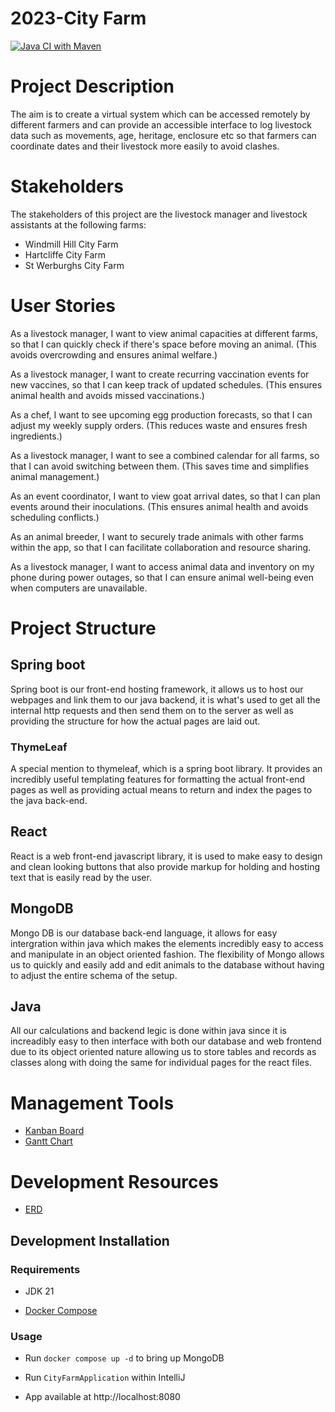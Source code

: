 # 2023-City Farm
[![Java CI with Maven](https://github.com/spe-uob/2023-CityFarm/actions/workflows/maven.yml/badge.svg?branch=dev)](https://github.com/spe-uob/2023-CityFarm/actions/workflows/maven.yml)

# Project Description

The aim is to create a virtual system which can be accessed remotely by different farmers and can provide an accessible interface to log livestock data such as movements, age, heritage, enclosure etc so that farmers can coordinate dates and their livestock more easily to avoid clashes.

# Stakeholders

The stakeholders of this project are the livestock manager and livestock assistants at the following farms:

* Windmill Hill City Farm
* Hartcliffe City Farm
* St Werburghs City Farm

# User Stories

As a livestock manager, I want to view animal capacities at different farms, so that I can quickly check if there's space before moving an animal. (This avoids overcrowding and ensures animal welfare.)

As a livestock manager, I want to create recurring vaccination events for new vaccines, so that I can keep track of updated schedules. (This ensures animal health and avoids missed vaccinations.)

As a chef, I want to see upcoming egg production forecasts, so that I can adjust my weekly supply orders. (This reduces waste and ensures fresh ingredients.)

As a livestock manager, I want to see a combined calendar for all farms, so that I can avoid switching between them. (This saves time and simplifies animal management.)

As an event coordinator, I want to view goat arrival dates, so that I can plan events around their inoculations. (This ensures animal health and avoids scheduling conflicts.)

As an animal breeder, I want to securely trade animals with other farms within the app, so that I can facilitate collaboration and resource sharing.

As a livestock manager, I want to access animal data and inventory on my phone during power outages, so that I can ensure animal well-being even when computers are unavailable.

# Project Structure 
## Spring boot
Spring boot is our front-end hosting framework, it allows us to host our webpages and link them to our java backend, it is what's used to get all the internal http requests and then send them on to the server as well as providing the structure for how the actual pages are laid out.
### ThymeLeaf
A special mention to thymeleaf, which is a spring boot library. It provides an incredibly useful templating features for formatting the actual front-end pages as well as providing actual means to return and index the pages to the java back-end.
## React 
React is a web front-end javascript library, it is used to make easy to design and clean looking buttons that also provide markup for holding and hosting text that is easily read by the user.
## MongoDB
Mongo DB is our database back-end language, it allows for easy intergration within java which makes the elements incredibly easy to access and manipulate in an object oriented fashion. The flexibility of Mongo allows us to quickly and easily add and edit animals to the database without having to adjust the entire schema of the setup.
## Java
All our calculations and backend legic is done within java since it is increadibly easy to then interface with both our database and web frontend due to its object oriented nature allowing us to store tables and records as classes along with doing the same for individual pages for the react files.


# Management Tools

* [Kanban Board](https://github.com/orgs/spe-uob/projects/113)
* [Gantt Chart](https://github.com/spe-uob/2023-CityFarm/raw/dev/Gantt%20Chart.xlsx)

# Development Resources

* [ERD](https://tinyurl.com/erddraft)

## Development Installation

### Requirements

- JDK 21

- [Docker Compose](https://docs.docker.com/compose/install/)

### Usage

- Run `docker compose up -d` to bring up MongoDB

- Run `CityFarmApplication` within IntelliJ

- App available at http://localhost:8080
